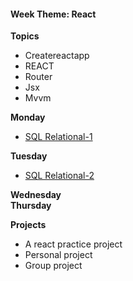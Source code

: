 <h4 class="weektheme">Week Theme: React</h4>
  
**Topics**  
  * Createreactapp  
  * REACT  
  * Router  
  * Jsx  
  * Mvvm  
  
    
**Monday** 
  * [SQL Relational-1](https://github.com/jankeLearning/content-md/blob/master/databases/11-SQL-relational-1.md)

**Tuesday**  
  * [SQL Relational-2](https://github.com/jankeLearning/content-md/blob/master/databases/11-SQL-relational-2.md)

**Wednesday**  
**Thursday**  
  
**Projects**  
  * A react practice project 
  * Personal project
  * Group project 

